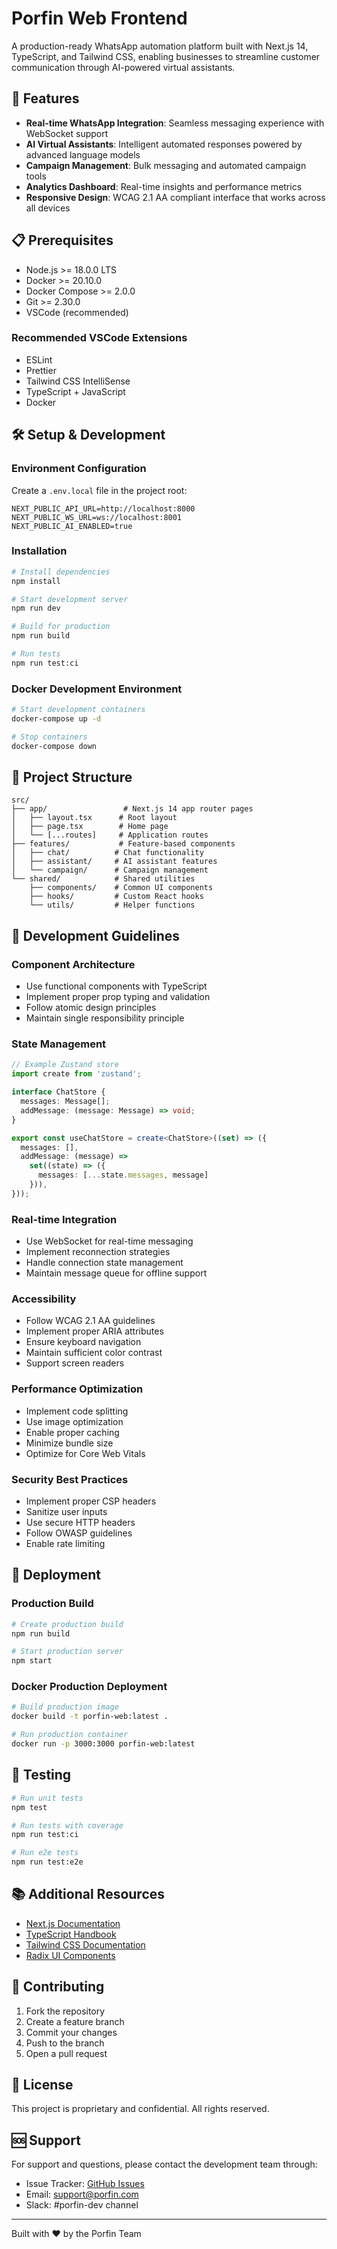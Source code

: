 # Porfin Web Frontend

A production-ready WhatsApp automation platform built with Next.js 14, TypeScript, and Tailwind CSS, enabling businesses to streamline customer communication through AI-powered virtual assistants.

## 🚀 Features

- **Real-time WhatsApp Integration**: Seamless messaging experience with WebSocket support
- **AI Virtual Assistants**: Intelligent automated responses powered by advanced language models
- **Campaign Management**: Bulk messaging and automated campaign tools
- **Analytics Dashboard**: Real-time insights and performance metrics
- **Responsive Design**: WCAG 2.1 AA compliant interface that works across all devices

## 📋 Prerequisites

- Node.js >= 18.0.0 LTS
- Docker >= 20.10.0
- Docker Compose >= 2.0.0
- Git >= 2.30.0
- VSCode (recommended)

### Recommended VSCode Extensions

- ESLint
- Prettier
- Tailwind CSS IntelliSense
- TypeScript + JavaScript
- Docker

## 🛠️ Setup & Development

### Environment Configuration

Create a `.env.local` file in the project root:

```env
NEXT_PUBLIC_API_URL=http://localhost:8000
NEXT_PUBLIC_WS_URL=ws://localhost:8001
NEXT_PUBLIC_AI_ENABLED=true
```

### Installation

```bash
# Install dependencies
npm install

# Start development server
npm run dev

# Build for production
npm run build

# Run tests
npm run test:ci
```

### Docker Development Environment

```bash
# Start development containers
docker-compose up -d

# Stop containers
docker-compose down
```

## 📁 Project Structure

```
src/
├── app/                 # Next.js 14 app router pages
│   ├── layout.tsx      # Root layout
│   ├── page.tsx        # Home page
│   └── [...routes]     # Application routes
├── features/           # Feature-based components
│   ├── chat/          # Chat functionality
│   ├── assistant/     # AI assistant features
│   └── campaign/      # Campaign management
└── shared/            # Shared utilities
    ├── components/    # Common UI components
    ├── hooks/         # Custom React hooks
    └── utils/         # Helper functions
```

## 🔧 Development Guidelines

### Component Architecture

- Use functional components with TypeScript
- Implement proper prop typing and validation
- Follow atomic design principles
- Maintain single responsibility principle

### State Management

```typescript
// Example Zustand store
import create from 'zustand';

interface ChatStore {
  messages: Message[];
  addMessage: (message: Message) => void;
}

export const useChatStore = create<ChatStore>((set) => ({
  messages: [],
  addMessage: (message) => 
    set((state) => ({ 
      messages: [...state.messages, message] 
    })),
}));
```

### Real-time Integration

- Use WebSocket for real-time messaging
- Implement reconnection strategies
- Handle connection state management
- Maintain message queue for offline support

### Accessibility

- Follow WCAG 2.1 AA guidelines
- Implement proper ARIA attributes
- Ensure keyboard navigation
- Maintain sufficient color contrast
- Support screen readers

### Performance Optimization

- Implement code splitting
- Use image optimization
- Enable proper caching
- Minimize bundle size
- Optimize for Core Web Vitals

### Security Best Practices

- Implement proper CSP headers
- Sanitize user inputs
- Use secure HTTP headers
- Follow OWASP guidelines
- Enable rate limiting

## 🚢 Deployment

### Production Build

```bash
# Create production build
npm run build

# Start production server
npm start
```

### Docker Production Deployment

```bash
# Build production image
docker build -t porfin-web:latest .

# Run production container
docker run -p 3000:3000 porfin-web:latest
```

## 🧪 Testing

```bash
# Run unit tests
npm test

# Run tests with coverage
npm run test:ci

# Run e2e tests
npm run test:e2e
```

## 📚 Additional Resources

- [Next.js Documentation](https://nextjs.org/docs)
- [TypeScript Handbook](https://www.typescriptlang.org/docs/)
- [Tailwind CSS Documentation](https://tailwindcss.com/docs)
- [Radix UI Components](https://www.radix-ui.com/docs/primitives)

## 🤝 Contributing

1. Fork the repository
2. Create a feature branch
3. Commit your changes
4. Push to the branch
5. Open a pull request

## 📄 License

This project is proprietary and confidential. All rights reserved.

## 🆘 Support

For support and questions, please contact the development team through:

- Issue Tracker: [GitHub Issues](https://github.com/your-repo/issues)
- Email: support@porfin.com
- Slack: #porfin-dev channel

---

Built with ❤️ by the Porfin Team